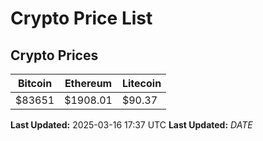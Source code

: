 # Crypto Price List

## Crypto Prices
| Bitcoin | Ethereum | Litecoin |
| ------- | -------- | -------- |
| $83651 | $1908.01 | $90.37 |
**Last Updated:** 2025-03-16 17:37 UTC
**Last Updated:** $DATE$
